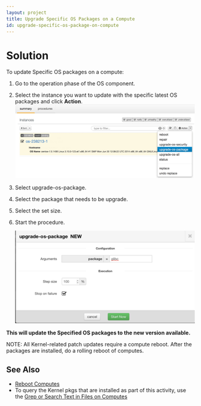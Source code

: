 ```yaml
---
layout: project
title: Upgrade Specific OS Packages on a Compute
id: upgrade-specific-os-package-on-compute
---
```


# Solution

To update Specific OS packages on a compute:

1. Go to the operation phase of the OS component.
2. Select the instance you want to update with the specific latest OS packages and click **Action**.
    ![Upgrade Specific OS Package Compute](/assets/docs/local/images/upgrade-specific-os-package-on-compute.png)
3. Select upgrade-os-package.
4. Select the package that needs to be upgrade.
5. Select the set size.
6. Start the procedure.
  
    ![Upgrade Specific OS Package Compute New](/assets/docs/local/images/upgrade-specific-os-package-on-compute-new.png)

**This will update the Specified OS packages to the new version available.**

NOTE: All Kernel-related patch updates require a compute reboot. After the packages are installed, do a rolling reboot of computes.

## See Also


* <a href="javascript:loadContent('/documentation/user/how-to/reboot-computes.html');">Reboot Computes</a>
* To query the Kernel pkgs that are installed as part of this activity, use the <a href="javascript:loadContent('/documentation/user/how-to/grep-search-text-in-file-compute.html');">Grep or Search Text in Files on Computes</a>



